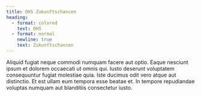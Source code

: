 ```yaml
---
title: OHS Zukunftschancen
heading:
  - format: colored
    text: OHS
  - format: normal
    newline: true
    text: Zukunftschancen
---
```


Aliquid fugiat neque commodi numquam facere aut optio.
Eaque nesciunt  ipsum et dolorem occaecati ut omnis qui.
Iusto deserunt voluptatem  consequuntur fugiat molestiae quia.
Iste ducimus odit vero atque aut  distinctio. Et est ullam eum tempora esse beatae et.
In tempore  repudiandae voluptas numquam aut blanditiis consectetur iusto.
